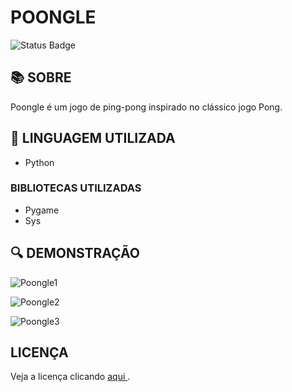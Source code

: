 # POONGLE

![Status Badge](https://img.shields.io/badge/STATUS-COMPLETED-green)

## :books: SOBRE
Poongle é um jogo de ping-pong inspirado no clássico jogo Pong.

## :pencil: LINGUAGEM UTILIZADA
* Python

### BIBLIOTECAS UTILIZADAS
* Pygame
* Sys

## :mag: DEMONSTRAÇÃO

![Poongle1](https://github.com/DeNevski/Poongle/assets/142954846/ce475a08-475d-407d-927b-3e69d5fdd98c)

![Poongle2](https://github.com/DeNevski/Poongle/assets/142954846/53553016-2157-4ddc-8bfa-c5a114bc387e)

![Poongle3](https://github.com/DeNevski/Poongle/assets/142954846/79874b46-10e1-43d4-86b4-6ee24719477c)

## LICENÇA
Veja a licença clicando [ aqui ]( https://github.com/DeNevski/Poongle/blob/main/LICENSE ) .
